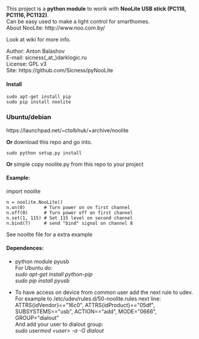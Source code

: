 <p>This project is a <b>python module</b> to worik with <b>NooLite USB stick (PC118, PC1116, PC1132)</b>.<br>
Can be easy used to make a light control for smarthomes.<br>
About NooLite: http://www.noo.com.by/</p>


<p>Look at wiki for more info.</p>

<p>Author: Anton Balashov<br>
E-mail: sicness(_at_)darklogic.ru<br>
License: GPL v3<br>
Site: https://github.com/Sicness/pyNooLite</p>

<h4>Install</h4>

    sudo apt-get install pip
    sudo pip install noolite

<h3>Ubuntu/debian</h3
Ubuntu and debian users can install the module with an executable example from ppa:<br>
    https://launchpad.net/~ctolbhuk/+archive/noolite

<b>Or </b>download this repo and go into.

    sudo python setup.py install

<b>Or </b>simple copy noolite.py from this repo to your project<br>

<H4>Example:</H4>
    import noolite

    n = noolite.NooLite()
    n.on(0)       # Turn power on on first channel
    n.off(0)      # Turn power off on first channel
    n.set(1, 115) # Set 115 level on second channel
    n.bind(7)     # send "bind" signal on channel 8

<p>See noolite file for a extra example</p>

<h4>Dependences:</h4>

*  python module pyusb<br>
For Ubuntu do: <br>
     <i>sudo apt-get install python-pip <br>
     sudo pip install pyusb</i><br>

* To have access on device from common user add the next rule to udev. For example to /etc/udev/rules.d/50-noolite.rules next line:<br>
ATTRS{idVendor}=="16c0", ATTRS{idProduct}=="05df", SUBSYSTEMS=="usb", ACTION=="add", MODE="0666", GROUP="dialout"<br>
And add your user to dialout group:<br>
    <i>sudo usermod &lt;user&gt; -a -G dialout</i>
